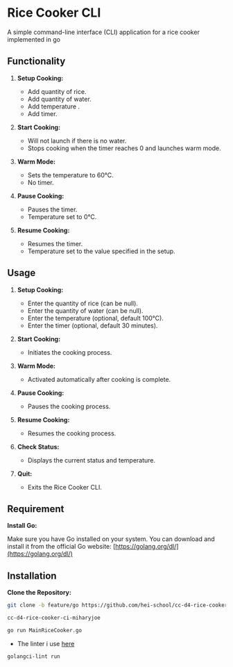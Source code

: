 # Rice Cooker CLI

A simple command-line interface (CLI) application for a rice cooker implemented in go

## Functionality

1. **Setup Cooking:**

   - Add quantity of rice.
   - Add quantity of water.
   - Add temperature .
   - Add timer.

2. **Start Cooking:**

   - Will not launch if there is no water.
   - Stops cooking when the timer reaches 0 and launches warm mode.

3. **Warm Mode:**

   - Sets the temperature to 60°C.
   - No timer.

4. **Pause Cooking:**

   - Pauses the timer.
   - Temperature set to 0°C.

5. **Resume Cooking:**
   - Resumes the timer.
   - Temperature set to the value specified in the setup.

## Usage

1. **Setup Cooking:**

   - Enter the quantity of rice (can be null).
   - Enter the quantity of water (can be null).
   - Enter the temperature (optional, default 100°C).
   - Enter the timer (optional, default 30 minutes).

2. **Start Cooking:**

   - Initiates the cooking process.

3. **Warm Mode:**

   - Activated automatically after cooking is complete.

4. **Pause Cooking:**

   - Pauses the cooking process.

5. **Resume Cooking:**

   - Resumes the cooking process.

6. **Check Status:**

   - Displays the current status and temperature.

7. **Quit:**
   - Exits the Rice Cooker CLI.

## Requirement

**Install Go:**

Make sure you have Go installed on your system. You can download and install it from the official Go website: [https://golang.org/dl/](https://golang.org/dl/)

## Installation

**Clone the Repository:**

```bash
git clone -b feature/go https://github.com/hei-school/cc-d4-rice-cooker-ci-miharyjoe.git

cc-d4-rice-cooker-ci-miharyjoe

go run MainRiceCooker.go
```

- The linter i use [here](https://golangci-lint.run/)

```bash
golangci-lint run
```
